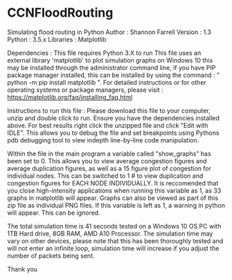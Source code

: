# CCNFloodRouting
Simulating flood routing in Python
Author : Shannon Farrell
Version : 1.3
Python  : 3.5.x
Libraries :  Matplotlib

Dependencies :
This file requires Python 3.X to run
This file uses an external library 'matplotlib' to plot simulation graphs
on Windows 10 this may be installed through the administrator command line, if you have PIP package manager installed, 
this can be installed by using the command : " python -m pip install matplotlib ". For detailed instructions or for other 
operating systems or package managers, please visit : https://matplotlib.org/faq/installing_faq.html


Instructions to run this file :
Please download this file to your computer, unzip and double click to run. Ensure you have the dependencies installed above.
For best results right click the unzipped file and click "Edit with IDLE". This allows you to debug the file and set
breakpoints using Pythons pdb debugging tool to view indepth line-by-line code manipulation.

Within the file in the main program a variable called "show_graphs" has been set to 0. This allows you to view average congestion
figures and average duplication figures, as well as a 15 figure plot of congestion for individual nodes. This can be switched to 1 #
to view duplication and congestion figures for EACH NODE INDIVIDUALLY. It is reccomended that you close high-intensity applications
when running this variable as 1, as 33 graphs in matplotlib will appear. Graphs can also be viewed as part of this zip file as
individual PNG files. If this variable is left as 1, a warning in python will appear. This can be ignored.

The total simulation time is 41 seconds tested on a Windows 10 OS PC with 1TB Hard drive, 8GB RAM, AMD A10 Processor.
The simulation time may vary on other devices, please note that this has been thoroughly tested and will not enter an
infinite loop, simulation time will increase if you adjust the number of packets being sent.


Thank you






